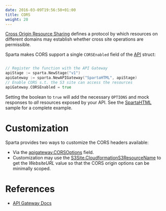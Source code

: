 ```yaml
---
date: 2016-03-09T19:56:50+01:00
title: CORS
weight: 20
---
```


[Cross Origin Resource Sharing](https://en.wikipedia.org/wiki/Cross-origin_resource_sharing) defines a protocol by which resources on different domains may establish whether cross site operations are permissible.

Sparta makes CORS support a single `CORSEnabled` field of the [API](https://godoc.org/github.com/mweagle/Sparta#API) struct:

```go

// Register the function with the API Gateway
apiStage := sparta.NewStage("v1")
apiGateway := sparta.NewAPIGateway("SpartaHTML", apiStage)
// Enable CORS s.t. the S3 site can access the resources
apiGateway.CORSEnabled = true

```

Setting the boolean to `true` will add the necessary `OPTIONS` and mock responses to _all_ resources exposed by your API.  See the [SpartaHTML](/reference/s3site) sample for a complete example.

# Customization

Sparta provides two ways to customize the CORS headers available:

  * Via the [apigateway.CORSOptions](https://godoc.org/github.com/mweagle/Sparta#CORSOptions) field.
  * Customization may use the [S3Site.CloudformationS3ResourceName](https://godoc.org/github.com/mweagle/Sparta#S3Site) to get the _WebsiteURL_ value
  so that the CORS origin options can be minimally scoped.

# References
  * [API Gateway Docs](http://docs.aws.amazon.com/apigateway/latest/developerguide/how-to-cors.html)

